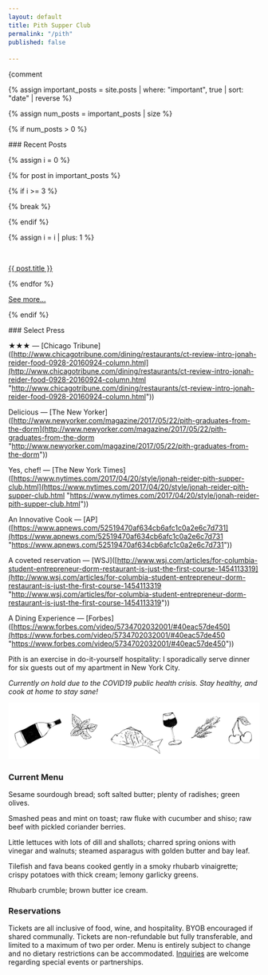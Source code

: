 ```yaml
---
layout: default
title: Pith Supper Club
permalink: "/pith"
published: false

---
```

{comment

{% assign important_posts = site.posts | where: "important", true | sort: "date" | reverse %}

{% assign num_posts = important_posts | size %}

{% if num_posts > 0 %}

\### Recent Posts

{% assign i = 0 %}

<div id="featured-posts">

{% for post in important_posts %}

{% if i >= 3 %}

{% break %}

{% endif %}

{% assign i = i | plus: 1 %}

<div>

<a href="" onclick="jumpToPost('{{ post.url | remove_first: '/'}}'); return false;">

<img src="{{ post.icon }}" alt="">

<span>{{ post.title }}</span>

</a>

</div>

{% endfor %}

</div>

<a href="#diy" onclick="jumpToPost()">See more…</a>

{% endif %}

\### Select Press

★★★ — \[Chicago Tribune\]([http://www.chicagotribune.com/dining/restaurants/ct-review-intro-jonah-reider-food-0928-20160924-column.html](http://www.chicagotribune.com/dining/restaurants/ct-review-intro-jonah-reider-food-0928-20160924-column.html "http://www.chicagotribune.com/dining/restaurants/ct-review-intro-jonah-reider-food-0928-20160924-column.html"))

Delicious — \[The New Yorker\]([http://www.newyorker.com/magazine/2017/05/22/pith-graduates-from-the-dorm](http://www.newyorker.com/magazine/2017/05/22/pith-graduates-from-the-dorm "http://www.newyorker.com/magazine/2017/05/22/pith-graduates-from-the-dorm"))

Yes, chef! — \[The New York Times\]([https://www.nytimes.com/2017/04/20/style/jonah-reider-pith-supper-club.html](https://www.nytimes.com/2017/04/20/style/jonah-reider-pith-supper-club.html "https://www.nytimes.com/2017/04/20/style/jonah-reider-pith-supper-club.html"))

An Innovative Cook — \[AP\]([https://www.apnews.com/52519470af634cb6afc1c0a2e6c7d731](https://www.apnews.com/52519470af634cb6afc1c0a2e6c7d731 "https://www.apnews.com/52519470af634cb6afc1c0a2e6c7d731"))

A coveted reservation — \[WSJ\]([http://www.wsj.com/articles/for-columbia-student-entrepreneur-dorm-restaurant-is-just-the-first-course-1454113319](http://www.wsj.com/articles/for-columbia-student-entrepreneur-dorm-restaurant-is-just-the-first-course-1454113319 "http://www.wsj.com/articles/for-columbia-student-entrepreneur-dorm-restaurant-is-just-the-first-course-1454113319"))

A Dining Experience — \[Forbes\]([https://www.forbes.com/video/5734702032001/#40eac57de450](https://www.forbes.com/video/5734702032001/#40eac57de450 "https://www.forbes.com/video/5734702032001/#40eac57de450"))

Pith is an exercise in do-it-yourself hospitality: I sporadically serve dinner for six guests out of my apartment in New York City.

_Currently on hold due to the COVID19 public health crisis. Stay healthy, and cook at home to stay sane!_

![Line drawing of wine, fish, cherries, rosemary and basil](/images/pith-illustrations.png)

### Current Menu

Sesame sourdough bread; soft salted butter; plenty of radishes; green olives.

Smashed peas and mint on toast; raw fluke with cucumber and shiso; raw beef with pickled coriander berries.

Little lettuces with lots of dill and shallots; charred spring onions with vinegar and walnuts; steamed asparagus with golden butter and bay leaf.

Tilefish and fava beans cooked gently in a smoky rhubarb vinaigrette; crispy potatoes with thick cream; lemony garlicky greens.

Rhubarb crumble; brown butter ice cream.

### Reservations

Tickets are all inclusive of food, wine, and hospitality. BYOB encouraged if shared communally. Tickets are non-refundable but fully transferable, and limited to a maximum of two per order. Menu is entirely subject to change and no dietary restrictions can be accommodated. [Inquiries](mailto:inquiries@pith.space) are welcome regarding special events or partnerships.

<tito-widget event="pith/supper-club"></tito-widget>